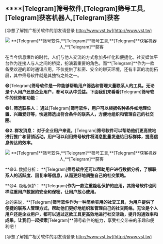## ****[Telegram]**筛号软件,**[Telegram]**筛号工具,**[Telegram]**获客机器人,**[Telegram]**获客**

[😍想了解推广相关软件的朋友请登录 http://www.vst.tw](http://www.vst.tw)

 <center><img src="https://vst.tw/MP4/tuiguang/png/0.png" alt="**[Telegram]**筛号软件,**[Telegram]**筛号工具,**[Telegram]**获客机器人,**[Telegram]**获客"></center>

在当今信息爆炸的时代，人们与他人交流的方式愈加多样化和便捷化。社交媒体平台作为连接人与人之间的桥梁，扮演着重要的角色。而**[Telegram]**作为一款备受欢迎的即时通讯应用，不仅提供了私密、安全的聊天环境，还有丰富的功能拓展，其中筛号软件就是其独特之处之一。

**😄**[Telegram]**筛号软件是一种能够帮助用户筛选和管理大量联系人的工具。无论是个人用户还是企业用户，都可以从中受益。下面我们来看看**[Telegram]**筛号软件的优势和功能：**

**😄1. 筛选联系人： 通过**[Telegram]**筛号软件，用户可以根据各种条件如地理位置、兴趣爱好等，快速筛选出符合条件的联系人，方便地组织和管理自己的社交圈。**

**😄2. 群发消息： 对于企业用户来说，**[Telegram]**筛号软件可以帮助他们更高效地进行推广和营销活动。用户可以利用筛号软件将消息批量发送给目标群体，提高信息传达的效率。**

 <center><img src="https://vst.tw/MP4/tuiguang/png/6.png" alt="**[Telegram]**筛号软件,**[Telegram]**筛号工具,**[Telegram]**获客机器人,**[Telegram]**获客"></center>

**😄3. 数据分析： **[Telegram]**筛号软件还可以帮助用户进行数据分析，了解联系人的活跃度、回复率等信息，从而更好地调整自己的社交策略。**

**😄4. 隐私保护： **[Telegram]**作为一款注重隐私保护的应用，其筛号软件也同样注重用户数据的安全和保密，让用户放心使用。**

总的来说，**[Telegram]**筛号软件作为一种简单实用的社交工具，为用户提供了便捷的联系人管理方式，帮助他们更好地组织和管理自己的社交网络。无论是个人用户还是企业用户，都可以通过这款工具更高效地进行社交活动，提升沟通效率和成果。让我们一起探索**[Telegram]**筛号软件的魅力，享受社交带来的乐趣和便利吧！

[😍想了解推广相关软件的朋友请登录 http://www.vst.tw](http://www.vst.tw)



